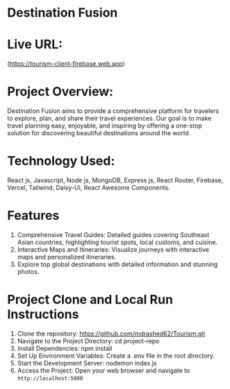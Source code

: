 # Destination Fusion

# Live URL:   
(https://tourism-client-firebase.web.app)   
# Project Overview:    
Destination Fusion aims to provide a comprehensive platform for travelers to explore, plan, and share their travel experiences. Our goal is to make travel planning easy, enjoyable, and inspiring by offering a one-stop solution for discovering beautiful destinations around the world.

# Technology Used:  
React js, Javascript, Node js, MongoDB, Express js, React Router, Firebase, Vercel, Tailwind, Daisy-Ui, React
Awesome Components.

# Features

1. Comprehensive Travel Guides: 
   Detailed guides covering Southeast Asian countries, highlighting tourist spots, local customs, and cuisine.
2. Interactive Maps and Itineraries: 
   Visualize journeys with interactive maps and personalized itineraries.
3. Explore top global destinations with detailed information and stunning photos.

# Project Clone and Local Run Instructions  
1) Clone the repository: https://github.com/mdrashed62/Tourism.git
2) Navigate to the Project Directory: cd project-repo
3) Install Dependencies: npm install
4) Set Up Environment Variables: Create a .env file in the root directory.
5) Start the Development Server: nodemon index.js
6) Access the Project: Open your web browser and navigate to `http://localhost:5000`

